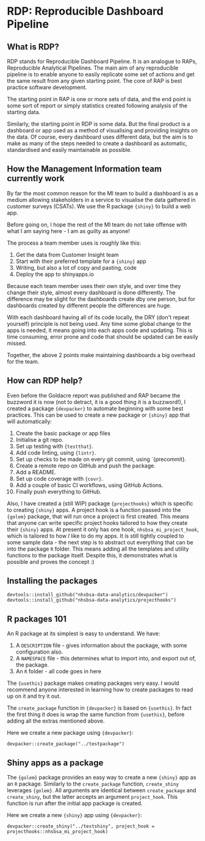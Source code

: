 # RDP: Reproducible Dashboard Pipeline

## What is RDP?

RDP stands for Reproducible Dashboard Pipeline. It is an analogue to RAPs, Reproducible Analytical Pipelines. The main aim of any reproducible pipeline is to enable anyone to easily replicate some set of actions and get the same result from any given starting point. The core of RAP is best practice software development.

The starting point in RAP is one or more sets of data, and the end point is some sort of report or simply statistics created following analysis of the starting data.

Similarly, the starting point in RDP is some data. But the final product is a dashboard or app used as a method of visualising and providing insights on the data. Of course, every dashboard uses different data, but the aim is to make as many of the steps needed to create a dashboard as automatic, standardised and easily maintainable as possible.

## How the Management Information team currently work

By far the most common reason for the MI team to build a dashboard is as a medium allowing stakeholders in a service to visualise the data gathered in customer surveys (CSATs). We use the R package `{shiny}` to build a web app.

Before going on, I hope the rest of the MI team do not take offense with what I am saying here - I am as guilty as anyone!

The process a team member uses is roughly like this:

1. Get the data from Customer Insight team
2. Start with their preferred template for a `{shiny}` app
3. Writing, but also a lot of copy and pasting, code
4. Deploy the app to shinyapps.io

Because each team member uses their own style, and over time they change their style, almost every dashboard is done differently. The difference may be slight for the dashboards create dby one person, but for dashboards created by different people the differences are huge.

With each dashboard having all of its code locally, the DRY (don't repeat yourself) principle is not being used. Any time some global change to the apps is needed, it means going into each apps code and updating. This is time consuming, error prone and code that should be updated can be easily missed.

Together, the above 2 points make maintaining dashboards a big overhead for the team.


## How can RDP help?

Even before the Goldacre report was published and RAP became the buzzword it is now (not to detract, it is a good thing it is a buzzword!), I created a package `{devpacker}` to automate beginning with some best practices. This can be used to create a new package or `{shiny}` app that will automatically:

1. Create the basic package or app files
2. Initialise a git repo.
3. Set up testing with `{testthat}`.
4. Add code linting, using `{lintr}`.
5. Set up checks to be made on every git commit, using `{precommit}.
6. Create a remote repo on GitHub and push the package.
7. Add a README.
8. Set up code coverage with `{covr}`.
9. Add a couple of basic CI workflows, using GitHub Actions.
10. Finally push everything to GitHub.

Also, I have created a (still WIP) package `{projecthooks}` which is specific to creating `{shiny}` apps. A project hook is a function passed into the `{golem}` package, that will run once a project is first created. This means that anyone can write specific project hooks tailored to how they create their `{shiny}` apps. At present it only has one hook, `nhsbsa_mi_project_hook`, which is tailored to how *I* like to do my apps. It is still tightly coupled to some sample data - the next step is to abstract out everything that can be into the package `R` folder. This means adding all the templates and utility functions to the package itself. Despite this, it demonstrates what is possible and proves the concept :)


## Installing the packages

```
devtools::install_github("nhsbsa-data-analytics/devpacker")
devtools::install_github("nhsbsa-data-analytics/projecthooks")
```


## R packages 101

An R package at its simplest is easy to understand. We have:

1. A `DESCRIPTION` file - gives information about the package, with some configuration also.
2. A `NAMESPACE` file - this determines what to import into, and export out of, the package.
3. An `R` folder - all code goes in here

The `{usethis}` package makes creating packages very easy. I would recommend anyone interested in learning how to create packages to read up on it and try it out. 

The `create_package` function in `{devpacker}` is based on `{usethis}`. In fact the first thing it does is wrap the same function from `{usethis}`, before adding all the extras mentioned above.

Here we create a new package using `{devpacker}`:

```
devpacker::create_package("../testpackage")
```

## Shiny apps as a package

The `{golem}` package provides an easy way to create a new `{shiny}` app as an `R` package. Similarly to the `create_package` function, 
`create_shiny` leverages `{golem}`. All arguments are identical between `create_package` and `create_shiny`, but the latter accepts an argument `project_hook`. This function is run after the initial app package is created.

Here we create a new `{shiny}` app using `{devpacker}`:

```
devpacker::create_shiny("../testshiny", project_hook = projecthooks::nhsbsa_mi_project_hook)
```

